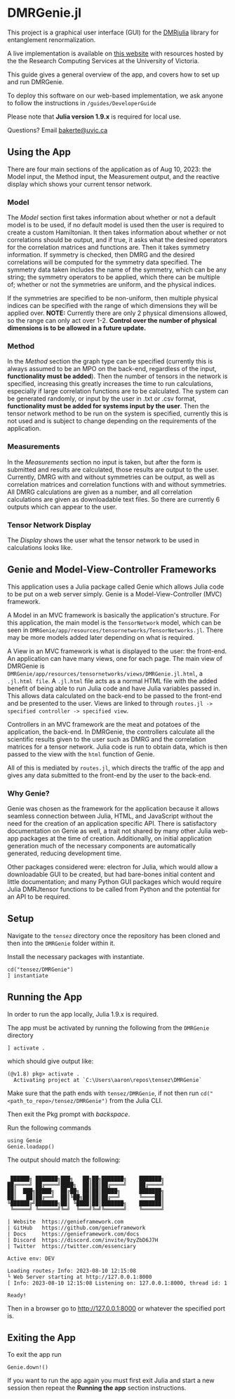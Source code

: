 # DMRGenie.jl

This project is a graphical user interface (GUI) for the [DMRjulia](https://github.com/bakerte/DMRJtensor.jl) library for entanglement renormalization.

A live implementation is available on [this website](https://dmrgenie.rs.uvic.ca/) with resources hosted by the the Research Computing Services at the University of Victoria.

This guide gives a general overview of the app, and covers how to set up and run DMRGenie.

To deploy this software on our web-based implementation, we ask anyone to follow the instructions in `/guides/DeveloperGuide`

Please note that **Julia version 1.9.x** is required for local use.

Questions? Email [bakerte@uvic.ca](bakerte@uvic.ca)

## Using the App

There are four main sections of the application as of Aug 10, 2023: the Model input, the Method input, the Measurement output, and the reactive display which shows your current tensor network.

### Model

The *Model* section first takes information about whether or not a default model is to be used, if no default model is used then the user is required to create a custom Hamiltonian.
It then takes information about whether or not correlations should be output, and if true, it asks what the desired operators for the correlation matrices and functions are.
Then it takes symmetry information. If symmetry is checked, then DMRG and the desired correlations will be computed for the symmetry data specified.
The symmetry data taken includes the name of the symmetry, which can be any string; the symmetry operators to be applied, which there can be multiple of; whether or not the symmetries are uniform, and the physical indices.

If the symmetries are specified to be non-uniform, then multiple physical indices can be specified with the range of which dimensions they will be applied over.
**NOTE:** Currently there are only 2 physical dimensions allowed, so the range can only act over 1-2. **Control over the number of physical dimensions is to be allowed in a future update.**

### Method

In the *Method* section the graph type can be specified (currently this is always assumed to be an MPO on the back-end, regardless of the input, **functionality must be added**). Then the number of tensors in the network is specified, increasing this greatly increases the time to run calculations, especially if large correlation functions are to be calculated. The system can be generated randomly, or input by the user in .txt or .csv format, **functionality must be added for systems input by the user**. Then the tensor network method to be run on the system is specified, currently this is not used and is subject to change depending on the requirements of the application.

### Measurements

In the *Measurements* section no input is taken, but after the form is submitted and results are calculated, those results are output to the user. Currently, DMRG with and without symmetries can be output, as well as correlation matrices and correlation functions with and without symmetries. All DMRG calculations are given as a number, and all correlation calculations are given as downloadable text files. So there are currently 6 outputs which can appear to the user.

### Tensor Network Display

The *Display* shows the user what the tensor network to be used in calculations looks like.

## Genie and Model-View-Controller Frameworks

This application uses a Julia package called Genie which allows Julia code to be put on a web server simply.
Genie is a Model-View-Controller (MVC) framework.

A Model in an MVC framework is basically the application's structure. For this application, the main model is the `TensorNetwork` model, which can be seen in `DMRGenie/app/resources/tensornetworks/TensorNetworks.jl`. There may be more models added later depending on what is required.

A View in an MVC framework is what is displayed to the user: the front-end. An application can have many views, one for each page.
The main view of DMRGenie is `DMRGenie/app/resources/tensornetworks/views/DMRGenie.jl.html`, a `.jl.html file`. A `.jl.html` file acts as a normal HTML file with the added benefit of being able to run Julia code and have Julia variables passed in.
This allows data calculated on the back-end to be passed to the front-end and be presented to the user.
Views are linked to through `routes.jl -> specified controller -> specified view`.

Controllers in an MVC framework are the meat and potatoes of the application, the back-end.
In DMRGenie, the controllers calculate all the scientific results given to the user such as DMRG and the correlation matrices for a tensor network.
Julia code is run to obtain data, which is then passed to the view with the `html` function of Genie.

All of this is mediated by `routes.jl`, which directs the traffic of the app and gives any data submitted to the front-end by the user to the back-end.

### Why Genie?

Genie was chosen as the framework for the application because it allows seamless connection between Julia, HTML, and JavaScript without the need for the creation of an application specific API. There is satisfactory documentation on Genie as well, a trait not shared by many other Julia web-app packages at the time of creation. Additionally, on initial application generation much of the necessary components are automatically generated, reducing development time.

Other packages considered were: electron for Julia, which would allow a downloadable GUI to be created, but had bare-bones initial content and little documentation; and many Python GUI packages which would require Julia DMRJtensor functions to be called from Python and the potential for an API to be required.

## Setup

Navigate to the `tensez` directory once the repository has been cloned and then into the `DMRGenie` folder within it.

Install the necessary packages with instantiate.

```
cd("tensez/DMRGenie")
] instantiate
```

## Running the App

In order to run the app locally, Julia 1.9.x is required.

The app must be activated by running the following from the `DMRGenie` directory

```
] activate .
```

which should give output like:

```
(@v1.8) pkg> activate .
  Activating project at `C:\Users\aaron\repos\tensez\DMRGenie`
```

Make sure that the path ends with `tensez/DMRGenie`, if not then run `cd("<path_to_repo>/tensez/DMRGenie")` from the Julia CLI.

Then exit the Pkg prompt with *backspace*.

Run the following commands

```
using Genie
Genie.loadapp()
```

The output should match the following:

```

 ██████╗ ███████╗███╗   ██╗██╗███████╗    ███████╗
██╔════╝ ██╔════╝████╗  ██║██║██╔════╝    ██╔════╝
██║  ███╗█████╗  ██╔██╗ ██║██║█████╗      ███████╗
██║   ██║██╔══╝  ██║╚██╗██║██║██╔══╝      ╚════██║
╚██████╔╝███████╗██║ ╚████║██║███████╗    ███████║
 ╚═════╝ ╚══════╝╚═╝  ╚═══╝╚═╝╚══════╝    ╚══════╝

| Website  https://genieframework.com
| GitHub   https://github.com/genieframework
| Docs     https://genieframework.com/docs
| Discord  https://discord.com/invite/9zyZbD6J7H
| Twitter  https://twitter.com/essenciary

Active env: DEV

Loading routes┌ Info: 2023-08-10 12:15:08 
└ Web Server starting at http://127.0.0.1:8000 
[ Info: 2023-08-10 12:15:08 Listening on: 127.0.0.1:8000, thread id: 1

Ready! 
```


Then in a browser go to http://127.0.0.1:8000 or whatever the specified port is.

## Exiting the App

To exit the app run

```
Genie.down!()
```

If you want to run the app again you must first exit Julia and start a new session then repeat the **Running the app** section instructions.

